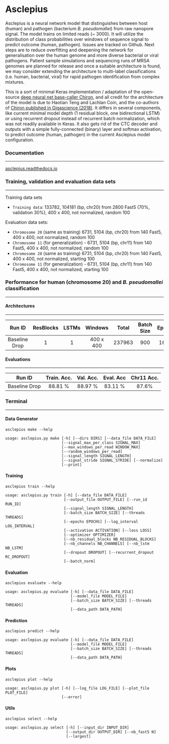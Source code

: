 # Asclepius

Asclepius is a neural network model that distinguishes between host (human) and pathogen (bacterium *B. pseudomallei*) from raw nanopore signal. The model trains on limited reads (~ 3000). It will utilize the distribution of class probabilities over windows of sequence signal to predict outcome (human, pathogen). Issues are tracked on Github. Next steps are to reduce overfitting and deepening the network for generalisation over the human genome and more diverse bacterial or viral pathogens. Patient sample simulations and sequencing runs of MRSA genomes are planned for release and once a suitable architecture is found, we may consider extending the architecture to multi-label classifications (i.e. human, bacterial, viral) for rapid pathogen identification from complex mixtures.

This is a sort of minimal Keras implementation / adaptation of the open-source [deep neural net base-caller Chiron](https://github.com/haotianteng/Chiron), and all credit for the architecture of the model is due to Haotian Teng and Lachlan Coin, and the co-authors of [Chiron published in Gigascience (2018)](https://academic.oup.com/gigascience/article/7/5/giy037/4966989). It differs in several components, like current minimal model depth (1 residual block, one bidirectional LSTM) or using recurrent dropout instead of recurrent batch normalization, which was not readily available in Keras. It also gets rid of the CTC decoder and outputs with a simple fully-connected (binary) layer and softmax activation, to predict outcome (human, pathogen) in the current Asclepius model configuration.

### Documentation
---

[asclepius.readthedocs.io](https://asclepius.readthedocs.io)

### Training, validation and evaluation data sets
---

Training data sets

* `Training data`: 133782, 104181 (bp, chr20) from 2800 Fast5 (70%, validation 30%), 400 x 400, not normalized, random 100

Evaluation data sets:

* `Chromosome 20` (same as training) 6731, 5104 (bp, chr20) from 140 Fast5, 400 x 400, not normalized, random 100
* `Chromosome 11` (for generalization) - 6731, 5104 (bp, chr11) from 140 Fast5, 400 x 400, not normalized, random 100
* `Chromosome 20` (same as training) 6731, 5104 (bp, chr20) from 140 Fast5, 400 x 400, not normalized, starting 100
* `Chromosome 11` (for generalization) - 6731, 5104 (bp, chr11) from 140 Fast5, 400 x 400, not normalized, starting 100

### Performance for human (chromosome 20) and *B. pseudomallei* classification
---

#### Architectures
---

| Run ID         | ResBlocks | LSTMs  | Windows   | Total     | Batch Size  | Epochs | Dropout   | Recurrent Dropout | Batch Norm |
| :------------: | :-------: | :----: | :-------: | :-------: | :---------: | :----: | :-------: | :---------------: | :--------: |
| Baseline Drop  |  1        | 1      | 400 x 400 | 237963    | 900         | 16/20  | 0.2       |  0.2              |  False     |


#### Evaluations
---


| Run ID         | Train. Acc. | Val. Acc.  | Eval. Acc | Chr11 Acc.  |   
| :------------: | :----------:| :--------: | :-------: | :---------: |
| Baseline Drop  |  88.81 %    | 88.97 %    | 83.11 %   | 87.6%       |

### Terminal
---

#### Data Generator

`asclepius make --help`

```
usage: asclepius.py make [-h] [--dirs DIRS] [--data_file DATA_FILE]
                         [--signal_max_per_class SIGNAL_MAX]
                         [--max_windows_per_read WINDOW_MAX]
                         [--random_windows_per_read]
                         [--signal_length SIGNAL_LENGTH]
                         [--signal_stride SIGNAL_STRIDE] [--normalize]
                         [--print]
```

#### Training 

`asclepius train --help`

```
usage: asclepius.py train [-h] [--data_file DATA_FILE]
                          [--output_file OUTPUT_FILE] [--run_id RUN_ID]
                          [--signal_length SIGNAL_LENGTH]
                          [--batch_size BATCH_SIZE] [--threads THREADS]
                          [--epochs EPOCHS] [--log_interval LOG_INTERVAL]
                          [--activation ACTIVATION] [--loss LOSS]
                          [--optimizer OPTIMIZER]
                          [--nb_residual_blocks NB_RESIDUAL_BLOCKS]
                          [--nb_channels NB_CHANNELS] [--nb_lstm NB_LSTM]
                          [--dropout DROPOUT] [--recurrent_dropout RC_DROPOUT]
                          [--batch_norm]
```

#### Evaluation

`asclepius evaluate --help`

```
usage: asclepius.py evaluate [-h] [--data_file DATA_FILE]
                             [--model_file MODEL_FILE]
                             [--batch_size BATCH_SIZE] [--threads THREADS]
                             [--data_path DATA_PATH]
```


#### Prediction

`asclepius predict --help`

```
usage: asclepius.py evaluate [-h] [--data_file DATA_FILE]
                             [--model_file MODEL_FILE]
                             [--batch_size BATCH_SIZE] [--threads THREADS]
                             [--data_path DATA_PATH]
```

#### Plots

`asclepius plot --help`

```
usage: asclepius.py plot [-h] [--log_file LOG_FILE] [--plot_file PLOT_FILE]
                         [--error]
```

#### Utils

`asclepius select --help`

```
usage: asclepius.py select [-h] [--input_dir INPUT_DIR]
                           [--output_dir OUTPUT_DIR] [--nb_fast5 N]
                           [--largest]
```
